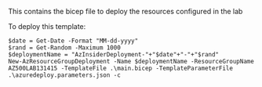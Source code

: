 This contains the bicep file to deploy the resources configured in the lab

To deploy this template: 

```
$date = Get-Date -Format "MM-dd-yyyy"
$rand = Get-Random -Maximum 1000
$deploymentName = "AzInsiderDeployment-"+"$date"+"-"+"$rand"
New-AzResourceGroupDeployment -Name $deploymentName -ResourceGroupName AZ500LAB131415 -TemplateFile .\main.bicep -TemplateParameterFile .\azuredeploy.parameters.json -c
```
